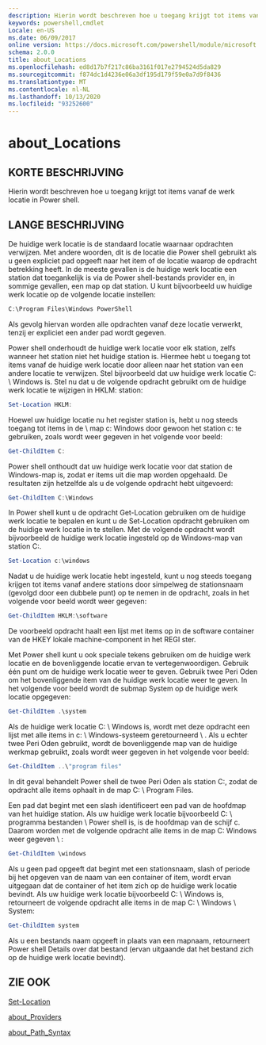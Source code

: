 ```yaml
---
description: Hierin wordt beschreven hoe u toegang krijgt tot items vanaf de werk locatie in Power shell.
keywords: powershell,cmdlet
Locale: en-US
ms.date: 06/09/2017
online version: https://docs.microsoft.com/powershell/module/microsoft.powershell.core/about/about_locations?view=powershell-5.1&WT.mc_id=ps-gethelp
schema: 2.0.0
title: about_Locations
ms.openlocfilehash: ed8d17b7f217c86ba3161f017e2794524d5da829
ms.sourcegitcommit: f874dc1d4236e06a3df195d179f59e0a7d9f8436
ms.translationtype: MT
ms.contentlocale: nl-NL
ms.lasthandoff: 10/13/2020
ms.locfileid: "93252600"
---
```

# <a name="about_locations"></a>about_Locations

## <a name="short-description"></a>KORTE BESCHRIJVING

Hierin wordt beschreven hoe u toegang krijgt tot items vanaf de werk locatie in Power shell.

## <a name="long-description"></a>LANGE BESCHRIJVING

De huidige werk locatie is de standaard locatie waarnaar opdrachten verwijzen.
Met andere woorden, dit is de locatie die Power shell gebruikt als u geen expliciet pad opgeeft naar het item of de locatie waarop de opdracht betrekking heeft. In de meeste gevallen is de huidige werk locatie een station dat toegankelijk is via de Power shell-bestands provider en, in sommige gevallen, een map op dat station.
U kunt bijvoorbeeld uw huidige werk locatie op de volgende locatie instellen:

```powershell
C:\Program Files\Windows PowerShell
```

Als gevolg hiervan worden alle opdrachten vanaf deze locatie verwerkt, tenzij er expliciet een ander pad wordt gegeven.

Power shell onderhoudt de huidige werk locatie voor elk station, zelfs wanneer het station niet het huidige station is. Hiermee hebt u toegang tot items vanaf de huidige werk locatie door alleen naar het station van een andere locatie te verwijzen.
Stel bijvoorbeeld dat uw huidige werk locatie C: \\ Windows is. Stel nu dat u de volgende opdracht gebruikt om de huidige werk locatie te wijzigen in HKLM: station:

```powershell
Set-Location HKLM:
```

Hoewel uw huidige locatie nu het register station is, hebt u nog steeds toegang tot items in de \\ map c: Windows door gewoon het station c: te gebruiken, zoals wordt weer gegeven in het volgende voor beeld:

```powershell
Get-ChildItem C:
```

Power shell onthoudt dat uw huidige werk locatie voor dat station de Windows-map is, zodat er items uit die map worden opgehaald. De resultaten zijn hetzelfde als u de volgende opdracht hebt uitgevoerd:

```powershell
Get-ChildItem C:\Windows
```

In Power shell kunt u de opdracht Get-Location gebruiken om de huidige werk locatie te bepalen en kunt u de Set-Location opdracht gebruiken om de huidige werk locatie in te stellen. Met de volgende opdracht wordt bijvoorbeeld de huidige werk locatie ingesteld op de Windows-map van station C:.

```powershell
Set-Location c:\windows
```

Nadat u de huidige werk locatie hebt ingesteld, kunt u nog steeds toegang krijgen tot items vanaf andere stations door simpelweg de stationsnaam (gevolgd door een dubbele punt) op te nemen in de opdracht, zoals in het volgende voor beeld wordt weer gegeven:

```powershell
Get-ChildItem HKLM:\software
```

De voorbeeld opdracht haalt een lijst met items op in de software container van de HKEY lokale machine-component in het REGI ster.

Met Power shell kunt u ook speciale tekens gebruiken om de huidige werk locatie en de bovenliggende locatie ervan te vertegenwoordigen. Gebruik één punt om de huidige werk locatie weer te geven. Gebruik twee Peri Oden om het bovenliggende item van de huidige werk locatie weer te geven. In het volgende voor beeld wordt de submap System op de huidige werk locatie opgegeven:

```powershell
Get-ChildItem .\system
```

Als de huidige werk locatie C: \\ Windows is, wordt met deze opdracht een lijst met alle items in c: \\ Windows-systeem geretourneerd \\ . Als u echter twee Peri Oden gebruikt, wordt de bovenliggende map van de huidige werkmap gebruikt, zoals wordt weer gegeven in het volgende voor beeld:

```powershell
Get-ChildItem ..\"program files"
```

In dit geval behandelt Power shell de twee Peri Oden als station C:, zodat de opdracht alle items ophaalt in de map C: \\ Program Files.

Een pad dat begint met een slash identificeert een pad van de hoofdmap van het huidige station. Als uw huidige werk locatie bijvoorbeeld C: \\ programma bestanden \\ Power shell is, is de hoofdmap van de schijf c. Daarom worden met de volgende opdracht alle items in de map C: Windows weer gegeven \\ :

```powershell
Get-ChildItem \windows
```

Als u geen pad opgeeft dat begint met een stationsnaam, slash of periode bij het opgeven van de naam van een container of item, wordt ervan uitgegaan dat de container of het item zich op de huidige werk locatie bevindt. Als uw huidige werk locatie bijvoorbeeld C: \\ Windows is, retourneert de volgende opdracht alle items in de map C: \\ Windows \\ System:

```powershell
Get-ChildItem system
```

Als u een bestands naam opgeeft in plaats van een mapnaam, retourneert Power shell Details over dat bestand (ervan uitgaande dat het bestand zich op de huidige werk locatie bevindt).

## <a name="see-also"></a>ZIE OOK

[Set-Location](xref:Microsoft.PowerShell.Management.Set-Location)

[about_Providers](about_Providers.md)

[about_Path_Syntax](about_Path_Syntax.md)

